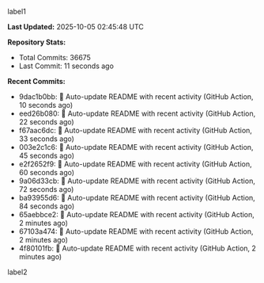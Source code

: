 
label1 
<!-- ACTIVITY_START -->
**Last Updated:** 2025-10-05 02:45:48 UTC

**Repository Stats:**
- Total Commits: 36675
- Last Commit: 11 seconds ago

**Recent Commits:**
- 9dac1b0bb: 🤖 Auto-update README with recent activity (GitHub Action, 10 seconds ago)
- eed26b080: 🤖 Auto-update README with recent activity (GitHub Action, 22 seconds ago)
- f67aac6dc: 🤖 Auto-update README with recent activity (GitHub Action, 33 seconds ago)
- 003e2c1c6: 🤖 Auto-update README with recent activity (GitHub Action, 45 seconds ago)
- e2f2652f9: 🤖 Auto-update README with recent activity (GitHub Action, 60 seconds ago)
- 9a06d33cb: 🤖 Auto-update README with recent activity (GitHub Action, 72 seconds ago)
- ba93955d6: 🤖 Auto-update README with recent activity (GitHub Action, 84 seconds ago)
- 65aebbce2: 🤖 Auto-update README with recent activity (GitHub Action, 2 minutes ago)
- 67103a474: 🤖 Auto-update README with recent activity (GitHub Action, 2 minutes ago)
- 4f80101fb: 🤖 Auto-update README with recent activity (GitHub Action, 2 minutes ago)
<!-- ACTIVITY_END -->

label2
